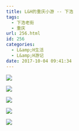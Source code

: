 ```yaml
---
title: L&H的重庆小游 -- 下浩
tags:
  - 下浩老街
  - 重庆
url: 256.html
id: 256
categories:
  - L&amp;H生活
  - L&amp;H游记
date: 2017-10-04 09:41:34
---
```


[![](https://dimg02.c-ctrip.com/images/100a0l000000cot10875F_R_800_10000_Q90.jpg)](https://dimg02.c-ctrip.com/images/100a0l000000cot10875F_R_1024_10000_Q90.jpg "点击查看原图")

[![](https://dimg03.c-ctrip.com/images/100p0l000000cnpfy1ECF_R_800_10000_Q90.jpg)](https://dimg03.c-ctrip.com/images/100p0l000000cnpfy1ECF_R_1024_10000_Q90.jpg "点击查看原图")

[![](https://dimg09.c-ctrip.com/images/100s0l000000cucksC836_R_800_10000_Q90.jpg)](https://dimg09.c-ctrip.com/images/100s0l000000cucksC836_R_1024_10000_Q90.jpg "点击查看原图")

[![](https://dimg06.c-ctrip.com/images/10030l000000cqwj795AD_R_800_10000_Q90.jpg)](https://dimg06.c-ctrip.com/images/10030l000000cqwj795AD_R_1024_10000_Q90.jpg "点击查看原图")

[![](https://dimg05.c-ctrip.com/images/100k0l000000cqg59FF8C_R_800_10000_Q90.jpg)](https://dimg05.c-ctrip.com/images/100k0l000000cqg59FF8C_R_1024_10000_Q90.jpg "点击查看原图")